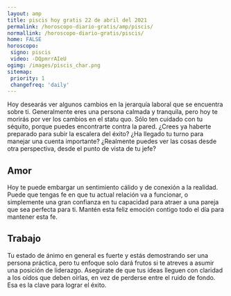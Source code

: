 ```yaml
---
layout: amp
title: piscis hoy gratis 22 de abril del 2021 
permalink: /horoscopo-diario-gratis/amp/piscis/
normallink: /horoscopo-diario-gratis/piscis/
home: FALSE
horoscopo:
 signo: piscis
 video: -DQpmrrAIeU
ogimg: /images/piscis_char.png
sitemap:
 priority: 1
 changefreq: 'daily'
---
```



Hoy desearás ver algunos cambios en la jerarquía laboral que se encuentra sobre ti. Generalmente eres una persona calmada y tranquila, pero hoy te morirás por ver los cambios en el statu quo. Sólo ten cuidado con tu séquito, porque puedes encontrarte contra la pared. ¿Crees ya haberte preparado para subir la escalera del éxito? ¿Ha llegado tu turno para manejar una cuenta importante? ¿Realmente puedes ver las cosas desde otra perspectiva, desde el punto de vista de tu jefe?

## Amor

Hoy te puede embargar un sentimiento cálido y de conexión a la realidad. Puede que tengas fe en que tu actual relación va a funcionar, o simplemente una gran confianza en tu capacidad para atraer a una pareja que sea perfecta para ti. Mantén esta feliz emoción contigo todo el día para mantener esta fe.

## Trabajo

Tu estado de ánimo en general es fuerte y estás demostrando ser una persona práctica, pero tu enfoque solo dará frutos si te atreves a asumir una posición de liderazgo. Asegúrate de que tus ideas lleguen con claridad a los oídos que deben oírlas, en vez de perderse entre el ruido de fondo. Esa es la clave para lograr el éxito.